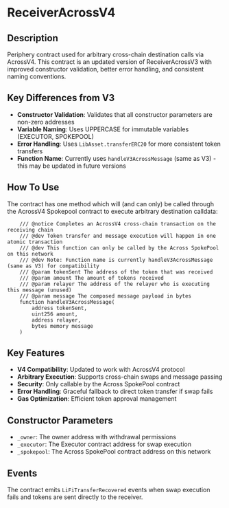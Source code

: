# ReceiverAcrossV4

## Description

Periphery contract used for arbitrary cross-chain destination calls via AcrossV4. This contract is an updated version of ReceiverAcrossV3 with improved constructor validation, better error handling, and consistent naming conventions.

## Key Differences from V3

- **Constructor Validation**: Validates that all constructor parameters are non-zero addresses
- **Variable Naming**: Uses UPPERCASE for immutable variables (EXECUTOR, SPOKEPOOL)
- **Error Handling**: Uses `LibAsset.transferERC20` for more consistent token transfers
- **Function Name**: Currently uses `handleV3AcrossMessage` (same as V3) - this may be updated in future versions

## How To Use

The contract has one method which will (and can only) be called through the AcrossV4 Spokepool contract to execute arbitrary destination calldata:

```solidity
    /// @notice Completes an AcrossV4 cross-chain transaction on the receiving chain
    /// @dev Token transfer and message execution will happen in one atomic transaction
    /// @dev This function can only be called by the Across SpokePool on this network
    /// @dev Note: Function name is currently handleV3AcrossMessage (same as V3) for compatibility
    /// @param tokenSent The address of the token that was received
    /// @param amount The amount of tokens received
    /// @param relayer The address of the relayer who is executing this message (unused)
    /// @param message The composed message payload in bytes
    function handleV3AcrossMessage(
        address tokenSent,
        uint256 amount,
        address relayer,
        bytes memory message
    )
```

## Key Features

- **V4 Compatibility**: Updated to work with AcrossV4 protocol
- **Arbitrary Execution**: Supports cross-chain swaps and message passing
- **Security**: Only callable by the Across SpokePool contract
- **Error Handling**: Graceful fallback to direct token transfer if swap fails
- **Gas Optimization**: Efficient token approval management

## Constructor Parameters

- `_owner`: The owner address with withdrawal permissions
- `_executor`: The Executor contract address for swap execution
- `_spokepool`: The Across SpokePool contract address on this network

## Events

The contract emits `LiFiTransferRecovered` events when swap execution fails and tokens are sent directly to the receiver.
